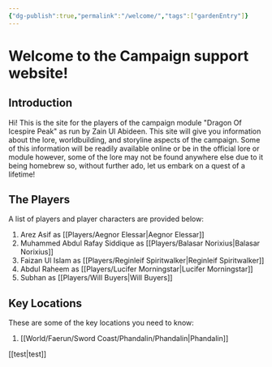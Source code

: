 ```yaml
---
{"dg-publish":true,"permalink":"/welcome/","tags":["gardenEntry"]}
---
```


# Welcome to the Campaign support website!

## Introduction

Hi! This is the site for the players of the campaign module "Dragon Of Icespire Peak" as run by Zain Ul Abideen. This site will give you information about the lore, worldbuilding, and storyline aspects of the campaign. Some of this information will be readily available online or be in the official lore or module however, some of the lore may not be found anywhere else due to it being homebrew so, without further ado, let us embark on a quest of a lifetime!


## The Players

A list of players and player characters are provided below:

1. Arez Asif  as [[Players/Aegnor Elessar\|Aegnor Elessar]]
2. Muhammed Abdul Rafay Siddique as [[Players/Balasar Norixius\|Balasar Norixius]]
3. Faizan Ul Islam as [[Players/Reginleif Spiritwalker\|Reginleif Spiritwalker]]
4. Abdul Raheem as [[Players/Lucifer Morningstar\|Lucifer Morningstar]]
5. Subhan as [[Players/Will Buyers\|Will Buyers]]

## Key Locations

These are some of the key locations you need to know:

1. [[World/Faerun/Sword Coast/Phandalin/Phandalin\|Phandalin]]



[[test\|test]]

